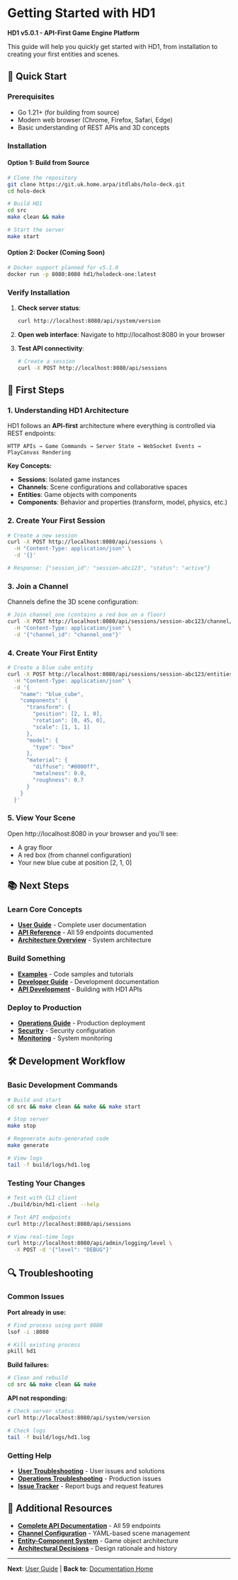 # Getting Started with HD1

**HD1 v5.0.1 - API-First Game Engine Platform**

This guide will help you quickly get started with HD1, from installation to creating your first entities and scenes.

## 🚀 **Quick Start**

### **Prerequisites**
- Go 1.21+ (for building from source)
- Modern web browser (Chrome, Firefox, Safari, Edge)
- Basic understanding of REST APIs and 3D concepts

### **Installation**

#### **Option 1: Build from Source**
```bash
# Clone the repository
git clone https://git.uk.home.arpa/itdlabs/holo-deck.git
cd holo-deck

# Build HD1
cd src
make clean && make

# Start the server
make start
```

#### **Option 2: Docker (Coming Soon)**
```bash
# Docker support planned for v5.1.0
docker run -p 8080:8080 hd1/holodeck-one:latest
```

### **Verify Installation**
1. **Check server status**:
   ```bash
   curl http://localhost:8080/api/system/version
   ```

2. **Open web interface**:
   Navigate to http://localhost:8080 in your browser

3. **Test API connectivity**:
   ```bash
   # Create a session
   curl -X POST http://localhost:8080/api/sessions
   ```

## 🎯 **First Steps**

### **1. Understanding HD1 Architecture**

HD1 follows an **API-first** architecture where everything is controlled via REST endpoints:

```
HTTP APIs → Game Commands → Server State → WebSocket Events → PlayCanvas Rendering
```

**Key Concepts:**
- **Sessions**: Isolated game instances
- **Channels**: Scene configurations and collaborative spaces
- **Entities**: Game objects with components
- **Components**: Behavior and properties (transform, model, physics, etc.)

### **2. Create Your First Session**

```bash
# Create a new session
curl -X POST http://localhost:8080/api/sessions \
  -H "Content-Type: application/json" \
  -d '{}'

# Response: {"session_id": "session-abc123", "status": "active"}
```

### **3. Join a Channel**

Channels define the 3D scene configuration:

```bash
# Join channel_one (contains a red box on a floor)
curl -X POST http://localhost:8080/api/sessions/session-abc123/channel/join \
  -H "Content-Type: application/json" \
  -d '{"channel_id": "channel_one"}'
```

### **4. Create Your First Entity**

```bash
# Create a blue cube entity
curl -X POST http://localhost:8080/api/sessions/session-abc123/entities \
  -H "Content-Type: application/json" \
  -d '{
    "name": "blue_cube",
    "components": {
      "transform": {
        "position": [2, 1, 0],
        "rotation": [0, 45, 0],
        "scale": [1, 1, 1]
      },
      "model": {
        "type": "box"
      },
      "material": {
        "diffuse": "#0000ff",
        "metalness": 0.0,
        "roughness": 0.7
      }
    }
  }'
```

### **5. View Your Scene**

Open http://localhost:8080 in your browser and you'll see:
- A gray floor
- A red box (from channel configuration)
- Your new blue cube at position [2, 1, 0]

## 📚 **Next Steps**

### **Learn Core Concepts**
- **[User Guide](../user-guide/README.md)** - Complete user documentation
- **[API Reference](../reference/api-specification.md)** - All 59 endpoints documented
- **[Architecture Overview](../architecture/overview.md)** - System architecture

### **Build Something**
- **[Examples](examples/)** - Code samples and tutorials
- **[Developer Guide](../developer-guide/README.md)** - Development documentation
- **[API Development](../developer-guide/api-development.md)** - Building with HD1 APIs

### **Deploy to Production**
- **[Operations Guide](../operations/README.md)** - Production deployment
- **[Security](../operations/security.md)** - Security configuration
- **[Monitoring](../operations/monitoring.md)** - System monitoring

## 🛠️ **Development Workflow**

### **Basic Development Commands**
```bash
# Build and start
cd src && make clean && make && make start

# Stop server
make stop

# Regenerate auto-generated code
make generate

# View logs
tail -f build/logs/hd1.log
```

### **Testing Your Changes**
```bash
# Test with CLI client
./build/bin/hd1-client --help

# Test API endpoints
curl http://localhost:8080/api/sessions

# View real-time logs
curl http://localhost:8080/api/admin/logging/level \
  -X POST -d '{"level": "DEBUG"}'
```

## 🔍 **Troubleshooting**

### **Common Issues**

**Port already in use:**
```bash
# Find process using port 8080
lsof -i :8080

# Kill existing process
pkill hd1
```

**Build failures:**
```bash
# Clean and rebuild
cd src && make clean && make
```

**API not responding:**
```bash
# Check server status
curl http://localhost:8080/api/system/version

# Check logs
tail -f build/logs/hd1.log
```

### **Getting Help**
- **[User Troubleshooting](../user-guide/troubleshooting.md)** - User issues and solutions
- **[Operations Troubleshooting](../operations/troubleshooting.md)** - Production issues
- **[Issue Tracker](https://github.com/hd1/issues)** - Report bugs and request features

## 📖 **Additional Resources**

- **[Complete API Documentation](../reference/api-specification.md)** - All 59 endpoints
- **[Channel Configuration](../user-guide/channels.md)** - YAML-based scene management
- **[Entity-Component System](../user-guide/entities-components.md)** - Game object architecture
- **[Architectural Decisions](../decisions/README.md)** - Design rationale and history

---

**Next**: [User Guide](../user-guide/README.md) | **Back to**: [Documentation Home](../README.md)